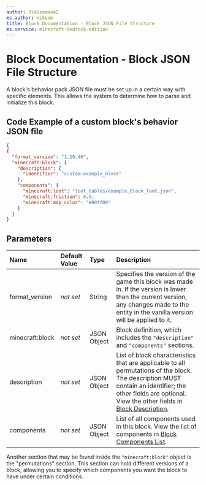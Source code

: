 ```yaml
---
author: JimSeaman42
ms.author: mikeam
title: Block Documentation - Block JSON File Structure
ms.service: minecraft-bedrock-edition
---
```


# Block Documentation - Block JSON File Structure

A block's behavior pack JSON file must be set up in a certain way with specific elements. This allows the system to determine how to parse and initialize this block.

## Code Example of a custom block's behavior JSON file

```json
{
{
  "format_version": "1.19.40",
  "minecraft:block": {
    "description": {
      "identifier": "custom:example_block"
    },
    "components": {
      "minecraft:loot": "loot_tables/example_block_loot.json",
      "minecraft:friction": 0.6,
      "minecraft:map_color": "#00ff00"
    }
  }
}
```

## Parameters

|Name |Default Value  |Type  |Description  |
|:----------|:----------|:----------|:----------|
|format_version|*not set* | String| Specifies the version of the game this block was made in. If the version is lower than the current version, any changes made to the entity in the vanilla version will be applied to it.|
|minecraft:block|*not set*| JSON Object| Block definition, which includes the `"description"` and `"components"` sections.|
|description|*not set*|JSON Object|List of block characteristics that are applicable to all permutations of the block. The description MUST contain an identifier; the other fields are optional. View the other fields in [Block Description](BlockDescription.md).|
|components|*not set*|JSON Object|List of all components used in this block. View the list of components in [Block Components List](BlockComponents\BlockComponentsList.md). |

Another section that may be found inside the `"minecraft:block"` object is the "permutations" section. This section can hold different versions of a block, allowing you to specify which components you want the block to have under certain conditions.
